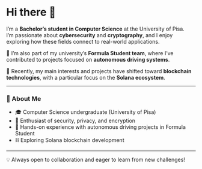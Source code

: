 # Hi there 👋

I’m a **Bachelor’s student in Computer Science** at the University of Pisa.  
I’m passionate about **cybersecurity** and **cryptography**, and I enjoy exploring how these fields connect to real-world applications.  

🚗 I’m also part of my university’s **Formula Student team**, where I’ve contributed to projects focused on **autonomous driving systems**.  

🔗 Recently, my main interests and projects have shifted toward **blockchain technologies**, with a particular focus on the **Solana ecosystem**.  

---

### 🌟 About Me
- 🎓 Computer Science undergraduate (University of Pisa)  
- 🔐 Enthusiast of security, privacy, and encryption  
- 🚀 Hands-on experience with autonomous driving projects in Formula Student  
- ⛓️ Exploring Solana blockchain development  

---

💡 Always open to collaboration and eager to learn from new challenges!  
